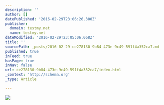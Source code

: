 ```yaml
---
description: ''
author: []
datePublished: '2016-02-29T23:06:26.300Z'
publisher:
  domain: testmy.net
  name: testmy.net
dateModified: '2016-02-29T23:05:06.068Z'
title: ''
sourcePath: _posts/2016-02-29-ce278130-9b84-473e-9c49-591f4a352ca7.md
published: true
inFeed: true
hasPage: true
inNav: false
url: ce278130-9b84-473e-9c49-591f4a352ca7/index.html
_context: 'http://schema.org'
_type: Article

---
```

![](http://testmy.net/sig/Nickfost.png)